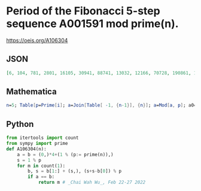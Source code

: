 # Period of the Fibonacci 5\-step sequence A001591 mod prime\(n\)\.
https://oeis.org/A106304
## JSON
```JSON
[6, 104, 781, 2801, 16105, 30941, 88741, 13032, 12166, 70728, 190861, 1926221, 2896405, 79506, 736, 8042221, 102689, 3720, 20151120, 2863280, 546120, 39449441, 48030024, 3690720, 29509760, 104060400, 37516960, 132316201, 28231632, 6384, 86714880, 2248090, 3128]
```
## Mathematica
```Mathematica
n=5; Table[p=Prime[i]; a=Join[Table[ -1, {n-1}], {n}]; a=Mod[a, p]; a0=a; k=0; While[k++; s=Mod[Plus@@a, p]; a=RotateLeft[a]; a[[n]]=s; a!=a0]; k, {i, 40}]
```
## Python
```Python
from itertools import count
from sympy import prime
def A106304(n):
    a = b = (0,)*4+(1 % (p:= prime(n)),)
    s = 1 % p
    for m in count(1):
        b, s = b[1:] + (s,), (s+s-b[0]) % p
        if a == b:
            return m # _Chai Wah Wu_, Feb 22-27 2022
```
